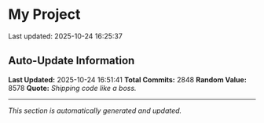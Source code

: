 # My Project


Last updated: 2025-10-24 16:25:37







































































































































































































































































































































































































































































































































































































































































































































































































































































































































































































































































































































































































































































































































































































































































































































































































































































































































































































































































































































































































































































































































































































































































































































































































































































































































































































































































































































































































































































































































































































































































































































































































































































































































































## Auto-Update Information

**Last Updated:** 2025-10-24 16:51:41
**Total Commits:** 2848
**Random Value:** 8578
**Quote:** _Shipping code like a boss._

---
_This section is automatically generated and updated._